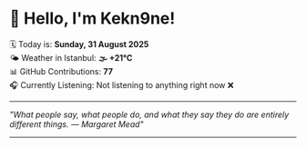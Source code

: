 # 👋 Hello, I'm Kekn9ne!

🗓️ Today is: **Sunday, 31 August 2025**  
🌤️ Weather in Istanbul: **🌫  +21°C**  
📊 GitHub Contributions: **77**  
🎧 Currently Listening: Not listening to anything right now ❌

---

_"What people say, what people do, and what they say they do are entirely different things.  — *Margaret Mead*"_

---
